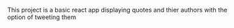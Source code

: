 This project is a basic react app displaying quotes and thier authors with the option of tweeting them